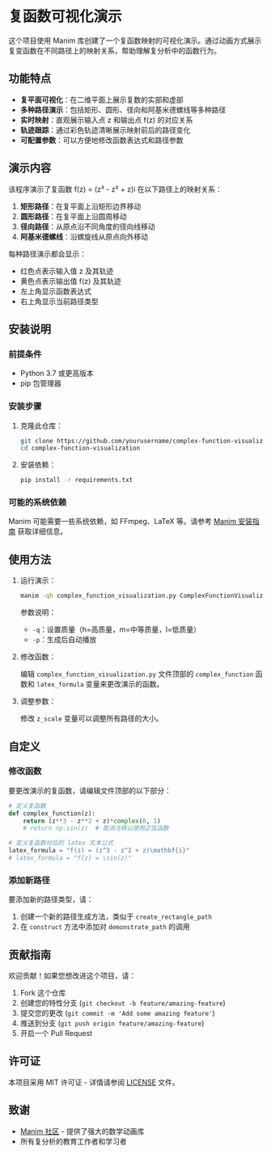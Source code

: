 # 复函数可视化演示

这个项目使用 Manim 库创建了一个复函数映射的可视化演示。通过动画方式展示复变函数在不同路径上的映射关系，帮助理解复分析中的函数行为。

## 功能特点

- **复平面可视化**：在二维平面上展示复数的实部和虚部
- **多种路径演示**：包括矩形、圆形、径向和阿基米德螺线等多种路径
- **实时映射**：直观展示输入点 z 和输出点 f(z) 的对应关系
- **轨迹跟踪**：通过彩色轨迹清晰展示映射前后的路径变化
- **可配置参数**：可以方便地修改函数表达式和路径参数

## 演示内容

该程序演示了复函数 f(z) = (z³ - z² + z)i 在以下路径上的映射关系：

1. **矩形路径**：在复平面上沿矩形边界移动
2. **圆形路径**：在复平面上沿圆周移动
3. **径向路径**：从原点沿不同角度的径向线移动
4. **阿基米德螺线**：沿螺旋线从原点向外移动

每种路径演示都会显示：
- 红色点表示输入值 z 及其轨迹
- 黄色点表示输出值 f(z) 及其轨迹
- 左上角显示函数表达式
- 右上角显示当前路径类型

## 安装说明

### 前提条件

- Python 3.7 或更高版本
- pip 包管理器

### 安装步骤

1. 克隆此仓库：
   ```bash
   git clone https://github.com/yourusername/complex-function-visualization.git
   cd complex-function-visualization
   ```

2. 安装依赖：
   ```bash
   pip install -r requirements.txt
   ```

### 可能的系统依赖

Manim 可能需要一些系统依赖，如 FFmpeg、LaTeX 等。请参考 [Manim 安装指南](https://docs.manim.community/en/stable/installation.html) 获取详细信息。

## 使用方法

1. 运行演示：
   ```bash
   manim -qh complex_function_visualization.py ComplexFunctionVisualization
   ```

   参数说明：
   - `-q`：设置质量（h=高质量，m=中等质量，l=低质量）
   - `-p`：生成后自动播放

2. 修改函数：
   
   编辑 `complex_function_visualization.py` 文件顶部的 `complex_function` 函数和 `latex_formula` 变量来更改演示的函数。

3. 调整参数：

   修改 `z_scale` 变量可以调整所有路径的大小。

## 自定义

### 修改函数

要更改演示的复函数，请编辑文件顶部的以下部分：

```python
# 定义复函数
def complex_function(z):
    return (z**3 - z**2 + z)*complex(0, 1)
    # return np.sin(z)  # 取消注释以使用正弦函数

# 定义复函数对应的 latex 文本公式
latex_formula = "f(z) = (z^3 - z^2 + z)\mathbf{i}"
# latex_formula = "f(z) = \sin(z)"
```

### 添加新路径

要添加新的路径类型，请：

1. 创建一个新的路径生成方法，类似于 `create_rectangle_path`
2. 在 `construct` 方法中添加对 `demonstrate_path` 的调用

## 贡献指南

欢迎贡献！如果您想改进这个项目，请：

1. Fork 这个仓库
2. 创建您的特性分支 (`git checkout -b feature/amazing-feature`)
3. 提交您的更改 (`git commit -m 'Add some amazing feature'`)
4. 推送到分支 (`git push origin feature/amazing-feature`)
5. 开启一个 Pull Request

## 许可证

本项目采用 MIT 许可证 - 详情请参阅 [LICENSE](LICENSE) 文件。

## 致谢

- [Manim 社区](https://www.manim.community/) - 提供了强大的数学动画库
- 所有复分析的教育工作者和学习者 